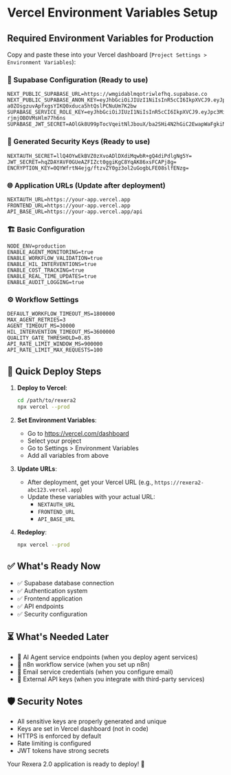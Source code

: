 # Vercel Environment Variables Setup

## Required Environment Variables for Production

Copy and paste these into your Vercel dashboard (`Project Settings > Environment Variables`):

### 🔐 Supabase Configuration (Ready to use)
```
NEXT_PUBLIC_SUPABASE_URL=https://wmgidablmqotriwlefhq.supabase.co
NEXT_PUBLIC_SUPABASE_ANON_KEY=eyJhbGciOiJIUzI1NiIsInR5cCI6IkpXVCJ9.eyJpc3MiOiJzdXBhYmFzZSIsInJlZiI6IndtZ2lkYWJsbXFvdHJpd2xlZmhxIiwicm9sZSI6ImFub24iLCJpYXQiOjE3NTExMzc5NjcsImV4cCI6MjA2NjcxMzk2N30.-a0ZOsgzuvApfxgsYIKQ0xduca5htQslPCNuUm7K2bw
SUPABASE_SERVICE_ROLE_KEY=eyJhbGciOiJIUzI1NiIsInR5cCI6IkpXVCJ9.eyJpc3MiOiJzdXBhYmFzZSIsInJlZiI6IndtZ2lkYWJsbXFvdHJpd2xlZmhxIiwicm9sZSI6InNlcnZpY2Vfcm9sZSIsImlhdCI6MTc1MTEzNzk2NywiZXhwIjoyMDY2NzEzOTY3fQ.viSjS9PV2aDSOIzayHv6zJG-rjmjOBOVMsHlm77h6ns
SUPABASE_JWT_SECRET=AOlGk8U99pTocVqeitNlJbouX/ba2SHi4N2hGiC2EwapWaFgkiNOkIZbmeb2ehOgmnJlSoUxrXpZDmlNnMkBnw==
```

### 🔑 Generated Security Keys (Ready to use)
```
NEXTAUTH_SECRET=llQ4OYwEkBVZ0zXvoADlDXdiMqwbR+gQ4diPdlgNg5Y=
JWT_SECRET=hqZDAYAVF0GUeAZFIZct0ggiKgC8YqAK86xsFCAPj8g=
ENCRYPTION_KEY=0QYWfrtN4ejg/ftzvZY0gz3ol2uGogbLFE08slfENzg=
```

### 🌐 Application URLs (Update after deployment)
```
NEXTAUTH_URL=https://your-app.vercel.app
FRONTEND_URL=https://your-app.vercel.app
API_BASE_URL=https://your-app.vercel.app/api
```

### 🏗️ Basic Configuration
```
NODE_ENV=production
ENABLE_AGENT_MONITORING=true
ENABLE_WORKFLOW_VALIDATION=true
ENABLE_HIL_INTERVENTIONS=true
ENABLE_COST_TRACKING=true
ENABLE_REAL_TIME_UPDATES=true
ENABLE_AUDIT_LOGGING=true
```

### ⚙️ Workflow Settings
```
DEFAULT_WORKFLOW_TIMEOUT_MS=1800000
MAX_AGENT_RETRIES=3
AGENT_TIMEOUT_MS=30000
HIL_INTERVENTION_TIMEOUT_MS=3600000
QUALITY_GATE_THRESHOLD=0.85
API_RATE_LIMIT_WINDOW_MS=900000
API_RATE_LIMIT_MAX_REQUESTS=100
```

## 🚀 Quick Deploy Steps

1. **Deploy to Vercel**:
   ```bash
   cd /path/to/rexera2
   npx vercel --prod
   ```

2. **Set Environment Variables**:
   - Go to https://vercel.com/dashboard
   - Select your project
   - Go to Settings > Environment Variables
   - Add all variables from above

3. **Update URLs**:
   - After deployment, get your Vercel URL (e.g., `https://rexera2-abc123.vercel.app`)
   - Update these variables with your actual URL:
     - `NEXTAUTH_URL`
     - `FRONTEND_URL`
     - `API_BASE_URL`

4. **Redeploy**:
   ```bash
   npx vercel --prod
   ```

## ✅ What's Ready Now

- ✅ Supabase database connection
- ✅ Authentication system
- ✅ Frontend application
- ✅ API endpoints
- ✅ Security configuration

## ⏳ What's Needed Later

- 🔄 AI Agent service endpoints (when you deploy agent services)
- 🔄 n8n workflow service (when you set up n8n)
- 🔄 Email service credentials (when you configure email)
- 🔄 External API keys (when you integrate with third-party services)

## 🛡️ Security Notes

- All sensitive keys are properly generated and unique
- Keys are set in Vercel dashboard (not in code)
- HTTPS is enforced by default
- Rate limiting is configured
- JWT tokens have strong secrets

Your Rexera 2.0 application is ready to deploy! 🎉